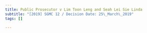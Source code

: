 ```yaml
---
title: Public Prosecutor v Lim Toon Leng and Seah Lei Sie Linda
subtitle: "[2019] SGMC 12 / Decision Date: 25\_March\_2019"
tags: []

---
```

